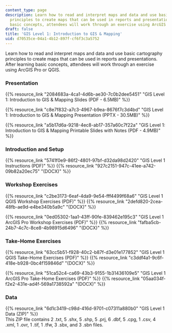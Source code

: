 ```yaml
---
content_type: page
description: Learn how to read and interpret maps and data and use basic cartography
  principles to create maps that can be used in reports and presentations. After learning
  basic concepts, attendees will work through an exercise using ArcGIS Pro or QGIS.
draft: false
title: 'GIS Level 1: Introduction to GIS & Mapping'
uid: d70535ce-04a1-4b12-897f-cf6f3c3a5752
---
```

Learn how to read and interpret maps and data and use basic cartography principles to create maps that can be used in reports and presentations. After learning basic concepts, attendees will work through an exercise using ArcGIS Pro or QGIS.

### Presentation

{{% resource_link "2084683a-4ca1-4d6b-ae30-7c0b2dee5451" "GIS Level 1: Introduction to GIS & Mapping Slides (PDF - 6.5MB)" %}}

{{% resource_link "c8e7f832-a7c3-4967-b9ea-8676f7c3d4bd" "GIS Level 1: Introduction to GIS & Mapping Presentation (PPTX - 30.5MB)" %}}

{{% resource_link "a5b17d6a-9218-4ec8-ab17-357a60c7f22a" "GIS Level 1: Introduction to GIS & Mapping Printable Slides with Notes (PDF - 4.9MB)" %}}

### Introduction and Setup

{{% resource_link "5741f0e9-86f2-4801-97bf-d32da98d2420" "GIS Level 1 Instructions (PDF)" %}} {{% resource_link "927c2151-947c-41ee-a742-09b82a20ec75" "(DOCX)" %}}

### Workshop Exercises

{{% resource_link "c2be3173-6eaf-4da9-9e54-fff4499f68a6" "GIS Level 1 QGIS Workshop Exercises (PDF)" %}} {{% resource_link "2defd820-2cea-48fb-ae9d-e4be340b5a9c" "(DOCX)" %}}

{{% resource_link "0ed05302-1aa1-43ff-90fe-839462e195c3" "GIS Level 1 ArcGIS Pro Workshop Exercises (PDF)" %}} {{% resource_link "fafba5cb-24b7-4c7c-8ce8-4b98915d6496" "(DOCX)" %}}

### Take-Home Exercises

{{% resource_link "63cc5b51-f928-40c2-b87f-d3e01e177852" "GIS Level 1 QGIS Take-Home Exercises (PDF)" %}} {{% resource_link "c3ddf4a1-9c6f-418e-b928-0bc4f159846d" "(DOCX)" %}}

{{% resource_link "51ca52c4-ca69-43b3-9155-1b31436109e5" "GIS Level 1 ArcGIS Pro Take-Home Exercises (PDF)" %}} {{% resource_link "05aa034f-f2e2-431e-ad4f-569a1738592a" "(DOCX)" %}}

### Data

{{% resource_link "6d1c3419-c98d-416d-9701-c07311a880b0" "GIS Level 1 Data (ZIP)" %}}      
This ZIP file contains 2 .txt, 5 .shx, 5 .shp, 5 .prj, 6 .dbf, 5 .cpg, 1 .csv, 4 .xml, 1 .ovr, 1 .tif, 1 .tfw, 3 .sbx, and 3 .sbn files.